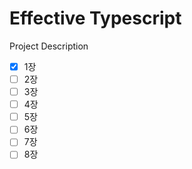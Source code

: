 # Effective Typescript
Project Description


- [x] 1장
- [ ] 2장
- [ ] 3장
- [ ] 4장
- [ ] 5장
- [ ] 6장
- [ ] 7장
- [ ] 8장
